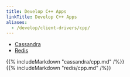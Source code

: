 ```yaml
---
title: Develop C++ Apps
linkTitle: Develop C++ Apps
aliases:
  - /develop/client-drivers/cpp/
---
```


<ul class="nav nav-tabs nav-tabs-yb">
  <li>
    <a href="#cql" class="nav-link active" id="cql-tab" data-toggle="tab" role="tab" aria-controls="cql" aria-selected="true">
      <i class="icon-cassandra" aria-hidden="true"></i>
      Cassandra
    </a>
  </li>
  <li>
    <a href="#redis" class="nav-link" id="redis-tab" data-toggle="tab" role="tab" aria-controls="redis" aria-selected="false">
      <i class="icon-redis" aria-hidden="true"></i>
      Redis
    </a>
  </li>
</ul>

<div class="tab-content">
  <div id="cql" class="tab-pane fade show active" role="tabpanel" aria-labelledby="cql-tab">
    {{% includeMarkdown "cassandra/cpp.md" /%}}
  </div>
  <div id="redis" class="tab-pane fade" role="tabpanel" aria-labelledby="redis-tab">
    {{% includeMarkdown "redis/cpp.md" /%}}
  </div>
</div>

